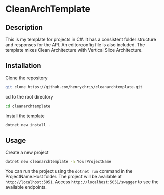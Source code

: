 # CleanArchTemplate

## Description

This is my template for projects in C#. It has a consistent folder structure and responses for the API. An editorconfig file is also included. The template mixes Clean  Architecture with Vertical Slice Architecture.  

## Installation
Clone the repository  

```bash
git clone https://github.com/henrychris/cleanarchtemplate.git
```

cd to the root directory  

```bash
cd cleanarchtemplate
```

Install the template
```bash
dotnet new install .
```

## Usage

Create a new project
```bash
dotnet new cleanarchtemplate -n YourProjectName
```
You can run the project using the `dotnet run` command in the ProjectName.Host folder. The project will be available at `http://localhost:5051`.
Access `http://localhost:5051/swagger` to see the available endpoints.
